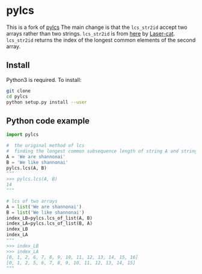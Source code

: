 # pylcs
This is a fork of [pylcs](https://github.com/Meteorix/pylcs)
The main change is that the `lcs_str2id` accept two arrays rather than two strings. `lcs_str2id` is from [here](https://github.com/Meteorix/pylcs/issues/4) by [Laser-cat](https://github.com/Laser-Cat).
`lcs_str2id` returns the index of the longest common elements of the second array.


Install
-------
Python3 is required.
To install:
```bash
git clone
cd pylcs
python setup.py install --user
```



Python code example
-------------------

```python
import pylcs

#  the original method of lcs
#  finding the longest common subsequence length of string A and string B
A = 'We are shannonai'
B = 'We like shannonai'
pylcs.lcs(A, B)
"""
>>> pylcs.lcs(A, B)
14
"""

# lcs of two arrays
A = list('We are shannonai')
B = list('We like shannonai')
index_LB=pylcs.lcs_of_list(A, B)
index_LA=pylcs.lcs_of_list(B, A)
index_LB
index_LA
"""
>>> index_LB
>>> index_LA
[0, 1, 2, 6, 7, 8, 9, 10, 11, 12, 13, 14, 15, 16]
[0, 1, 2, 5, 6, 7, 8, 9, 10, 11, 12, 13, 14, 15]
"""


